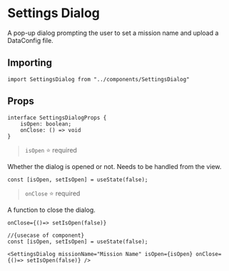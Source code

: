 # Settings Dialog

A pop-up dialog prompting the user to set a mission name and upload a DataConfig file.

## Importing

```tsx
import SettingsDialog from "../components/SettingsDialog" 
```
## Props
```tsx
interface SettingsDialogProps {
    isOpen: boolean;
    onClose: () => void
}
```

>`isOpen` ⭐ required

Whether the dialog is opened or not. Needs to be handled from the view.
```tsx
const [isOpen, setIsOpen] = useState(false);
```

>`onClose` ⭐ required

A function to close the dialog. 
```tsx
onClose={()=> setIsOpen(false)}
```


```tsx
//{usecase of component}
const [isOpen, setIsOpen] = useState(false);

<SettingsDialog missionName="Mission Name" isOpen={isOpen} onClose={()=> setIsOpen(false)} />
```
